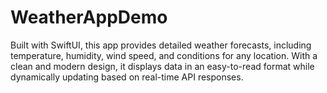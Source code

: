 # WeatherAppDemo
Built with SwiftUI, this app provides detailed weather forecasts, including temperature, humidity, wind speed, and conditions for any location. With a clean and modern design, it displays data in an easy-to-read format while dynamically updating based on real-time API responses.
